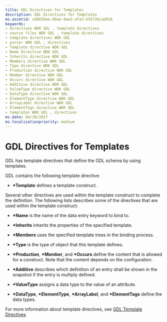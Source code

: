 ```yaml
---
title: GDL Directives for Templates
description: GDL Directives for Templates
ms.assetid: c68650ae-d6ee-4ae3-afa2-655f2bcad916
keywords:
- directives WDK GDL , template directives
- source files WDK GDL , template directives
- template directives WDK GDL
- parser WDK GDL , directives
- Template directive WDK GDL
- Name directive WDK GDL
- Inherits directive WDK GDL
- Members directive WDK GDL
- Type directive WDK GDL
- Production directive WDK GDL
- Member directive WDK GDL
- Occurs directive WDK GDL
- Additive directive WDK GDL
- ValueType directive WDK GDL
- DataType directive WDK GDL
- ElementType directive WDK GDL
- ArrayLabel directive WDK GDL
- ElementTags directive WDK GDL
- templates WDK GDL , directives
ms.date: 04/20/2017
ms.localizationpriority: medium
---
```


# GDL Directives for Templates


GDL has template directives that define the GDL schema by using templates.

GDL contains the following template directive:

-   **\*Template** defines a template construct.

Several other directives are used within the template construct to complete the definition. The following lists describes some of the directives that are used within the template construct:

-   **\*Name** is the name of the data entry keyword to bind to.

-   **\*Inherits** inherits the properties of the specified template.

-   **\*Members** uses the specified template trees in the binding process.

-   **\*Type** is the type of object that this template defines.

-   **\*Production**, **\*Member**, and **\*Occurs** define the content that is allowed for a construct. Note that the content depends on the configuration.

-   **\*Additive** describes which definition of an entry shall be shown in the snapshot if the entry is multiply defined.

-   **\*ValueType** assigns a data type to the value of an attribute.

-   **\*DataType**, **\*ElementType**, **\*ArrayLabel**, and **\*ElementTags** define the data types.

For more information about template directives, see [GDL Template Directives](gdl-template-directives.md)

 

 




